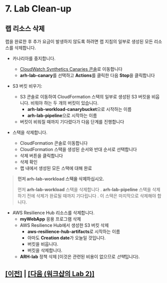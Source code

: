 # 7. Lab Clean-up

## 랩 리소스 삭제

랩을 완료한 후 추가 요금이 발생하지 않도록 하려면 랩 지침의 일부로 생성된 모든 리소스를 삭제합니다.

-   카나리아를 중지합니다.
    -   [CloudWatch Synthetics Canaries 콘솔](https://console.aws.amazon.com/cloudwatch/home#synthetics:canary/list)로 이동합니다
    -   **arh-lab-canary**를 선택하고 **Actions**를 클릭한 다음 **Stop**을 클릭합니다

-   S3 버킷 비우기:
    -   S3 콘솔로 이동하여 CloudFormation 스택의 일부로 생성된 S3 버킷을 비웁니다. 비워야 하는 두 개의 버킷이 있습니다.
        -   **arh-lab-workload-canarybucket**으로 시작하는 이름
        -   **arh-lab-pipeline**으로 시작하는 이름
    -   버킷이 비워질 때까지 기다렸다가 다음 단계를 진행합니다

-   스택을 삭제합니다.
    -   CloudFormation 콘솔로 이동합니다
    -   CloudFormation 스택을 생성된 순서와 반대 순서로 선택합니다
    -   삭제 버튼을 클릭합니다
    -   삭제 확인
    -   랩 내에서 생성된 모든 스택에 대해 완료

> **먼저 arh-lab-workload 스택을 삭제하십시오.**
>
> 먼저 **arh-lab-workload** 스택을 삭제합니다 . **arh-lab-pipeline** 스택을 삭제하기 전에 삭제가 완료될 때까지 기다립니다 . 이 스택은 마지막으로 삭제해야 합니다.

-   AWS Resilience Hub 리소스를 삭제합니다.
    -   **myWebApp** 응용 프로그램 삭제
    -   AWS Resilience Hub에서 생성한 S3 버킷 삭제
        -   **aws-resilience-hub-artifacts**로 시작하는 이름
        -   아마도 **Creation date**가 오늘일 것입니다.
        -   버킷을 비웁니다.
        -   버킷을 삭제합니다.
    -   **ARH-lab** 정책 삭제 [이것은 관련된 비용이 없으므로 *선택*입니다).

<h4>

## [[이전]](./6-Integrate-Resilience-Checks-into-CICD-Pipelines.md) | [[다음 (워크샵의 Lab 2)]](https://catalog.workshops.aws/aws-resilience-hub-lab/en-US/cicd-integration)
